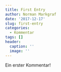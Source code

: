 ```yaml
---
title: First Entry
author: Norman Markgraf
date: '2017-12-17'
slug: first-entry
categories:
  - Kommentar
tags: []
header:
  caption: ''
  image: ''
---
```


Ein erster Kommentar!